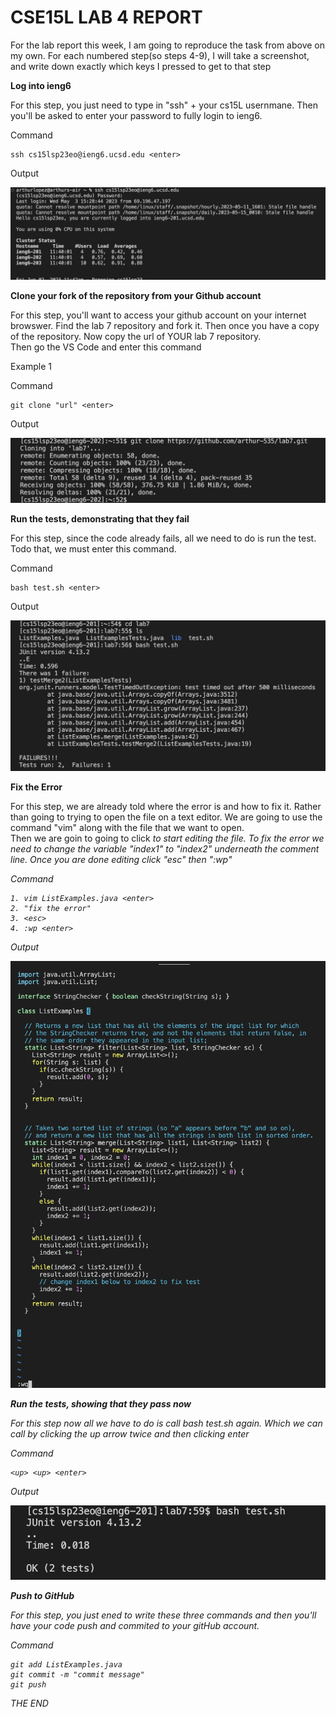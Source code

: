 # CSE15L LAB 4 REPORT 

For the lab report this week, I am going to reproduce the task from above on my own. For each numbered step(so steps 4-9), I will take a screenshot,
and write down exactly which keys I pressed to get to that step



**Log into ieng6**

For this step, you just need to type in "ssh" + your cs15L usernmane. 
Then you'll be asked to enter your password to fully login to ieng6.

Command
``` 
ssh cs15lsp23eo@ieng6.ucsd.edu <enter>

 ``` 

Output

![Image](ieng6.png)



**Clone your fork of the repository from your Github account**

For this step, you'll want to access your github account on your internet browswer. 
Find the lab 7 repository and fork it. Then once you have a copy of the repository. Now copy the url of YOUR lab 7 repository.  
Then go the VS Code and enter this command

Example 1 

Command
``` 
git clone "url" <enter>

 ```
 Output
 
![Image](gitClone.png)
 

**Run the tests, demonstrating that they fail**

For this step, since the code already fails, all we need to do is run the test. 
Todo that, we must enter this command. 

Command
``` 
bash test.sh <enter>

 ``` 

Output

![Image](testFail.png)


**Fix the Error**

For this step, we are already told where the error is and how to fix it. Rather than going to trying to open the file on a text editor. 
We are going to use the command "vim" along with the file that we want to open.  
Then we are goin to going to click <i> to start editing the file. 
To fix the error we need to change the variable "index1" to "index2" underneath the comment line. 
Once you are done editing click "esc" then ":wp"

Command
``` 
1. vim ListExamples.java <enter>
2. "fix the error" 
3. <esc>
4. :wp <enter>

 ``` 
Output

![Image](fixCode.png)

**Run the tests, showing that they pass now**

For this step now all we have to do is call bash test.sh again. 
Which we can call by clicking the up arrow twice and then clicking enter

Command
``` 
<up> <up> <enter>

 ``` 
 Output

![Image](testCleared.png)
 
 **Push to GitHub**
 
 For this step, you just ened to write these three commands and then you'll have your code push and commited to your gitHub account. 
 
 Command
``` 
git add ListExamples.java
git commit -m "commit message"
git push 

 ``` 
 
 THE END
 
